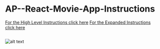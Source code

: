 # AP--React-Movie-App-Instructions

[For the High Level Instructions click here](./High-Level-Instructions.md)
[For the Expanded Instructions click here](./Expanded-Instructions.md)

## 
![alt text](https://ibb.co/Gt9xRFn](https://i.ibb.co/xfYC63X/Screen-Shot-1.png) "Screenshot 1")
